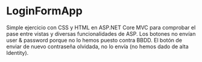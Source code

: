 # LoginFormApp
Simple ejercicio con CSS y HTML en ASP.NET Core MVC para comprobar el pase entre vistas y diversas funcionalidades de ASP. Los botones no envían user & password porque no lo hemos puesto contra BBDD. El botón de enviar de nuevo contraseña olvidada, no lo envía (no hemos dado de alta Identity).
